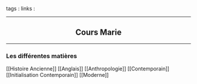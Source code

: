 tags : 
links :

****

<h2 style="text-align: center;"> Cours Marie </h2>

****


### Les différentes matières

[[Histoire Ancienne]]
[[Anglais]]
[[Anthropologie]]
[[Contemporain]]
[[Initialisation Contemporain]]
[[Moderne]]
